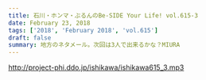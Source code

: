 ```yaml
---
title: 石川・ホンマ・ぶるんのBe-SIDE Your Life! vol.615-3
date: February 23, 2018
tags: ['2018', 'February 2018', 'vol.615']
draft: false
summary: 地方のネタメール。次回は3人で出来るかな？MIURA
---
```


http://project-phi.ddo.jp/ishikawa/ishikawa615_3.mp3